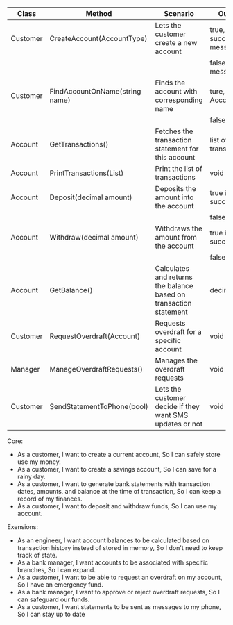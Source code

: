 | Class    | Method                         | Scenario                                                          | Output                |
|----------|--------------------------------|-------------------------------------------------------------------|-----------------------|
| Customer | CreateAccount(AccountType)     | Lets the customer create a new account                            | true, success-message |
|          |                                |                                                                   | false, error-message  |
| Customer | FindAccountOnName(string name) | Finds the account with corresponding name                         | ture, Account         |
|          |                                |                                                                   | false, null           |
| Account  | GetTransactions()              | Fetches the transaction statement for this account                | list of transactions  |
| Account  | PrintTransactions(List)        | Print the list of transactions                                    | void                  |
| Account  | Deposit(decimal amount)        | Deposits the amount into the account                              | true if successful    |
|          |                                |                                                                   | false if not          |
| Account  | Withdraw(decimal amount)       | Withdraws the amount from the account                             | true if successful    |
|          |                                |                                                                   | false if not          |
| Account  | GetBalance()                   | Calculates and returns the balance based on transaction statement | decimal               |
| Customer | RequestOverdraft(Account)      | Requests overdraft for a specific account                         | void                  |
| Manager  | ManageOverdraftRequests()      | Manages the overdraft requests                                    | void                  |
| Customer | SendStatementToPhone(bool)     | Lets the customer decide if they want SMS updates or not          | void                  |

Core:
- As a customer, I want to create a current account, So I can safely store use my money.
- As a customer, I want to create a savings account, So I can save for a rainy day.
- As a customer, I want to generate bank statements with transaction dates, amounts,
    and balance at the time of transaction, So I can keep a record of my finances.
- As a customer, I want to deposit and withdraw funds, So I can use my account.

Exensions:
- As an engineer, I want account balances to be calculated based on transaction history
    instead of stored in memory, So I don't need to keep track of state.
- As a bank manager, I want accounts to be associated with specific branches, So I can expand.
- As a customer, I want to be able to request an overdraft on my account, So I have an emergency fund.
- As a bank manager, I want to approve or reject overdraft requests, So I can safeguard our funds.
- As a customer, I want statements to be sent as messages to my phone, So I can stay up to date
